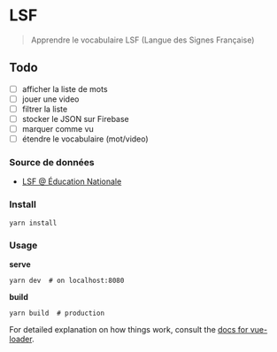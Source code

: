 # LSF

> Apprendre le vocabulaire LSF (Langue des Signes Française)

## Todo

* [ ] afficher la liste de mots
* [ ] jouer une video
* [ ] filtrer la liste
* [ ] stocker le JSON sur Firebase
* [ ] marquer comme vu
* [ ] étendre le vocabulaire (mot/video)

### Source de données

* [LSF @ Éducation Nationale](http://lsf.education.fr/index.php?page=recherche_alphabetique)


### Install

    yarn install

### Usage

**serve**

    yarn dev  # on localhost:8080

**build**

    yarn build  # production


For detailed explanation on how things work, consult the [docs for vue-loader](http://vuejs.github.io/vue-loader).
